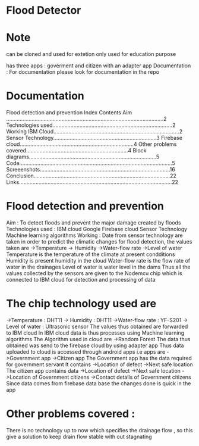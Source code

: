 # Flood Detector

# Note
can be cloned and used for extetion only used for education purpose

has three apps : goverment and citizen with an adapter app 
Documentation : 
  For documentation please look for documentation in the repo

# Documentation
Flood detection and prevention
Index
Contents
Aim ……………………………………………………………………………………………2
Technologies used……………………………………………………………………..2
Working
IBM Cloud…………………………………………………………………………2
Sensor Technology……………………………………………………………3
Firebase cloud………………………………………………………………....4
Other problems covered…………………………………………………………..4
Block diagrams………………………………………………………………………….5
Code…………………………………………………………………………………………5
Screeenshots……………………………………………………………………………16
Conclusion……………………………………………………………………………….22
Links…………………………………………………………………………………………22

# Flood detection and prevention
Aim : To detect floods and prevent the major damage created by floods
Technologies used :
IBM cloud
Google Firebase cloud
Sensor Technology
Machine learning algorithms
Working :
Date from sensor technology are taken in order to predict the climatic
changes for flood detection, the values taken are
->Temperature
-> Humidity
->Water-flow rate
->Level of water
Temperature is the temperature of the climate at present condditions
Humidity is present humidity in the cloud
Water-flow rate is the flow rate of water in the drainages
Level of water is water level in the dams
Thus all the values collected by the sensors are given to the Nodemcu chip which
is connected to IBM cloud for detection and processing of data


# The chip technology used are
->Temperature : DHT11
-> Humidity : DHT11
->Water-flow rate : YF-S201
-> Level of water : Ultrasonic sensor
The values thus obtained are forwarded to IBM cloud
In IBM cloud data is thus processes using Machine learning algorithms
The Algorithm used in cloud are
->Random Forest
The data thus obtained was send to the firebase cloud by using adapter app
Thus data uploaded to cloud is accessed through android apps i.e apps are
->Government app
->Citizen app
The Government app has the data required for government servant
It contains
->Location of defect
->Next safe location
The citizen app contains data
->Location of defect
->Next safe location
->Location of Government citizens
->Contact details of Government citizens
Since data comes from firebase data base the changes done is quick in the app

# Other problems covered :
There is no technology up to now which specifies the
drainage flow , so this give a solution to keep drain flow stable with out stagnating
